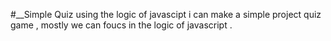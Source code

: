 #__Simple Quiz
using the logic of javascipt i can make a simple project quiz game , mostly we can foucs in the logic of javascript .
